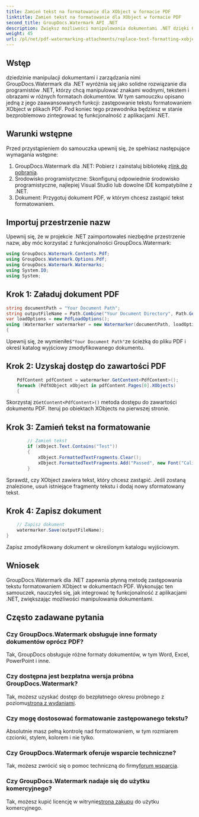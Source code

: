```yaml
---
title: Zamień tekst na formatowanie dla XObject w formacie PDF
linktitle: Zamień tekst na formatowanie dla XObject w formacie PDF
second_title: GroupDocs.Watermark API .NET
description: Zwiększ możliwości manipulowania dokumentami .NET dzięki GroupDocs dla .NET. Dowiedz się, jak łatwo zastąpić tekst formatowaniem w plikach PDF.
weight: 45
url: /pl/net/pdf-watermarking-attachments/replace-text-formatting-xobject-pdf/
---
```

## Wstęp
dziedzinie manipulacji dokumentami i zarządzania nimi GroupDocs.Watermark dla .NET wyróżnia się jako solidne rozwiązanie dla programistów .NET, którzy chcą manipulować znakami wodnymi, tekstem i obrazami w różnych formatach dokumentów. W tym samouczku opisano jedną z jego zaawansowanych funkcji: zastępowanie tekstu formatowaniem XObject w plikach PDF. Pod koniec tego przewodnika będziesz w stanie bezproblemowo zintegrować tę funkcjonalność z aplikacjami .NET.
## Warunki wstępne
Przed przystąpieniem do samouczka upewnij się, że spełniasz następujące wymagania wstępne:
1.  GroupDocs.Watermark dla .NET: Pobierz i zainstaluj bibliotekę z[link do pobrania](https://releases.groupdocs.com/Watermark/net/).
2. Środowisko programistyczne: Skonfiguruj odpowiednie środowisko programistyczne, najlepiej Visual Studio lub dowolne IDE kompatybilne z .NET.
3. Dokument: Przygotuj dokument PDF, w którym chcesz zastąpić tekst formatowaniem.

## Importuj przestrzenie nazw
Upewnij się, że w projekcie .NET zaimportowałeś niezbędne przestrzenie nazw, aby móc korzystać z funkcjonalności GroupDocs.Watermark:
```csharp
using GroupDocs.Watermark.Contents.Pdf;
using GroupDocs.Watermark.Options.Pdf;
using GroupDocs.Watermark.Watermarks;
using System.IO;
using System;
```
## Krok 1: Załaduj dokument PDF
```csharp
string documentPath = "Your Document Path";
string outputFileName = Path.Combine("Your Document Directory", Path.GetFileName(documentPath));
var loadOptions = new PdfLoadOptions();
using (Watermarker watermarker = new Watermarker(documentPath, loadOptions))
{
```
 Upewnij się, że wymieniłeś`"Your Document Path"`ze ścieżką do pliku PDF i określ katalog wyjściowy zmodyfikowanego dokumentu.
## Krok 2: Uzyskaj dostęp do zawartości PDF
```csharp
    PdfContent pdfContent = watermarker.GetContent<PdfContent>();
    foreach (PdfXObject xObject in pdfContent.Pages[0].XObjects)
    {
```
 Skorzystaj z`GetContent<PdfContent>()` metoda dostępu do zawartości dokumentu PDF. Iteruj po obiektach XObjects na pierwszej stronie.
## Krok 3: Zamień tekst na formatowanie
```csharp
        // Zamień tekst
        if (xObject.Text.Contains("Test"))
        {
            xObject.FormattedTextFragments.Clear();
            xObject.FormattedTextFragments.Add("Passed", new Font("Calibri", 19, FontStyle.Bold), Color.Red, Color.Aqua);
        }
```
Sprawdź, czy XObject zawiera tekst, który chcesz zastąpić. Jeśli zostaną znalezione, usuń istniejące fragmenty tekstu i dodaj nowy sformatowany tekst.
## Krok 4: Zapisz dokument
```csharp
    // Zapisz dokument
    watermarker.Save(outputFileName);
}
```
Zapisz zmodyfikowany dokument w określonym katalogu wyjściowym.

## Wniosek
GroupDocs.Watermark dla .NET zapewnia płynną metodę zastępowania tekstu formatowaniem XObject w dokumentach PDF. Wykonując ten samouczek, nauczyłeś się, jak integrować tę funkcjonalność z aplikacjami .NET, zwiększając możliwości manipulowania dokumentami.
## Często zadawane pytania
### Czy GroupDocs.Watermark obsługuje inne formaty dokumentów oprócz PDF?
Tak, GroupDocs obsługuje różne formaty dokumentów, w tym Word, Excel, PowerPoint i inne.
### Czy dostępna jest bezpłatna wersja próbna GroupDocs.Watermark?
 Tak, możesz uzyskać dostęp do bezpłatnego okresu próbnego z poziomu[strona z wydaniami](https://releases.groupdocs.com/).
### Czy mogę dostosować formatowanie zastępowanego tekstu?
Absolutnie masz pełną kontrolę nad formatowaniem, w tym rozmiarem czcionki, stylem, kolorem i nie tylko.
### Czy GroupDocs.Watermark oferuje wsparcie techniczne?
 Tak, możesz zwrócić się o pomoc techniczną do firmy[forum wsparcia](https://forum.groupdocs.com/c/watermark/19).
### Czy GroupDocs.Watermark nadaje się do użytku komercyjnego?
 Tak, możesz kupić licencję w witrynie[strona zakupu](https://purchase.groupdocs.com/buy) do użytku komercyjnego.